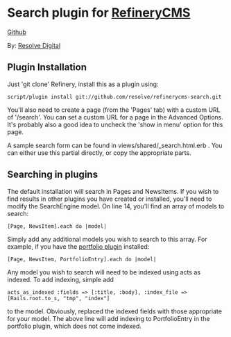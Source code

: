 # Search plugin for [RefineryCMS](http://www.refinerycms.com)
[Github](http://github.com/resolve/refinerycms)

By: [Resolve Digital](http://www.resolvedigital.com)

## Plugin Installation

Just 'git clone' Refinery, install this as a plugin using:

    script/plugin install git://github.com/resolve/refinerycms-search.git

You'll also need to create a page (from the 'Pages' tab) with a custom URL of '/search'.  You can set a custom URL for a page in the Advanced Options.  It's probably also a good idea to uncheck the 'show in menu' option for this page.

A sample search form can be found in views/shared/_search.html.erb .  You can either use this partial directly, or copy the appropriate parts.

## Searching in plugins

The default installation will search in Pages and NewsItems.  If you wish to find results in other plugins you have created or installed, you'll need to modify the SearchEngine model.  On line 14, you'll find an array of models to search:

    [Page, NewsItem].each do |model|

Simply add any additional models you wish to search to this array.  For example, if you have the [portfolio plugin](http://github.com/resolve/refinerycms-portfolio) installed:

    [Page, NewsItem, PortfolioEntry].each do |model|

Any model you wish to search will need to be indexed using acts as indexed. To add indexing, simple add

    acts_as_indexed :fields => [:title, :body], :index_file => [Rails.root.to_s, "tmp", "index"]

to the model. Obviously, replaced the indexed fields with those appropriate for your model.  The above line will add indexing to PortfolioEntry in the portfolio plugin, which does not come indexed.